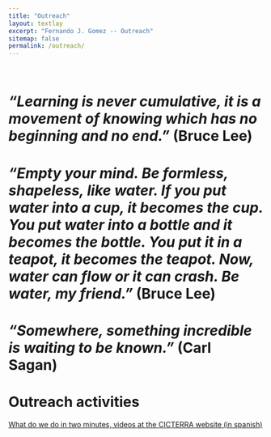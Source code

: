 ```yaml
---
title: "Outreach"
layout: textlay
excerpt: "Fernando J. Gomez -- Outreach"
sitemap: false
permalink: /outreach/
---
```

<br>

<p align="center">
  
# _“Learning is never cumulative, it is a movement of knowing which has no beginning and no end.”_ (Bruce Lee)

</p>

<p align="center">

# _“Empty your mind. Be formless, shapeless, like water. If you put water into a cup, it becomes the cup. You put water into a bottle and it becomes the bottle. You put it in a teapot, it becomes the teapot. Now, water can flow or it can crash. Be water, my friend.”_ (Bruce Lee)

</p>

<p align="center">
  
# _“Somewhere, something incredible is waiting to be known.”_ (Carl Sagan)

</p>

# Outreach activities

[What do we do in two minutes, videos at the CICTERRA website (in spanish)](http://cicterra.conicet.unc.edu.ar/investigadores/fernando-j-gomez/)
